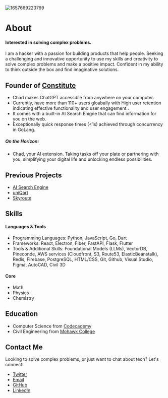![1657669223769](https://user-images.githubusercontent.com/72427739/210922811-3fecc62d-7cd2-427c-859a-6596d66a96e8.jpeg)
# About

#### Interested in solving complex problems.

I am a hacker with a passion for building products that help people. Seeking a challenging and innovative opportunity to use my skills and creativity to solve complex problems and make a positive impact. Confident in my ability to think outside the box and find imaginative solutions.

## Founder of [Constitute](https://constitute.ai)

- Chad makes ChatGPT accessible from anywhere on your computer.
- Currently, have more than 110+ users gloabally with High user retention indicating effective functionality and user engagement..
- It comes with a built-in AI Search Enigne that can find information for you on the web.
- Exceptionally quick response times (<1s) achieved through concurrency in GoLang.

##### On the Horizon:
- Chad, your AI extension. Taking tasks off your plate or partnering with you, simplifying your digital life and unlocking endless possibilities.


## Previous Projects

- [AI Search Engine](https://constitute.ai/quicksearch/)
- [uniQart](https://linktr.ee/uniqart/)
- [Skyroute](https://github.com/nidhishgajjar/skyroute)


## Skills

#### Languages & Tools

- Programming Languages: Python, JavaScript, Go, Dart
- Frameworks: React, Electron, Fiber, FastAPI, Flask, Flutter
- Tools & Additional Skills: Foundational Models (LLMs), VectorDB, Pineconde, AWS services (Cloudfront, S3, Route53, ElasticBeanstalk), Redis, Firebase, PostgreSQL, HTML/CSS, Git, Github, Visual Studio, Figma, AutoCAD, Civil 3D

#### Core

- Math
- Physics
- Chemistry

## Education

- Computer Science from [Codecademy](https://codecademy.com/)
- Civil Engineering from [Mohawk College](https://mohawkcollege.ca/)

## Contact Me
Looking to solve complex problems, or just want to chat about tech? Let's connect!

- [Twitter](https://twitter.com/nidhishgajjar)
- [Email](nidhish@scigic.com)
- [GitHub](https://github.com/nidhishgajjar)
- [LinkedIn](https://www.linkedin.com/in/nidhish-gajjar-665896167)

